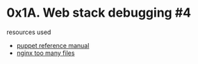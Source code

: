 <h1>0x1A. Web stack debugging #4</h1>
resources used
<ul>
<li><a href="https://docs.puppet.com/puppet/3.5/">puppet reference manual</a></li>
<li><a href="https://support.plesk.com/hc/en-us/articles/213938485-nginx-Too-many-open-files">nginx too many files</a></li>
</ul>